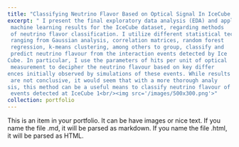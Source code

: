 ```yaml
---
title: "Classifying Neutrino Flavor Based on Optical Signal In IceCube Neutrino Observatory Final Data Exploration and Applied Machine Learning Technique"
excerpt: " I present the final exploratory data analysis (EDA) and applied
 machine learning results for the IceCube dataset, regarding methods
 of neutrino flavor classification. I utilize different statistical techniques
 ranging from Gaussian analysis, correlation matrices, random forest
 regression, k-means clustering, among others to group, classify and
 predict neutrino flavour from the interaction events detected by Ice
Cube. In particular, I use the parameters of hits per unit of optical
 measurement to decipher the neutrino flavour based on key differ
ences initially observed by simulations of these events. While results
 are not conclusive, it would seem that with a more thorough analy
sis, this method can be a useful means to classify neutrino flavour of
 events detected at IceCube 1<br/><img src='/images/500x300.png'>"
collection: portfolio
---
```


This is an item in your portfolio. It can be have images or nice text. If you name the file .md, it will be parsed as markdown. If you name the file .html, it will be parsed as HTML. 
